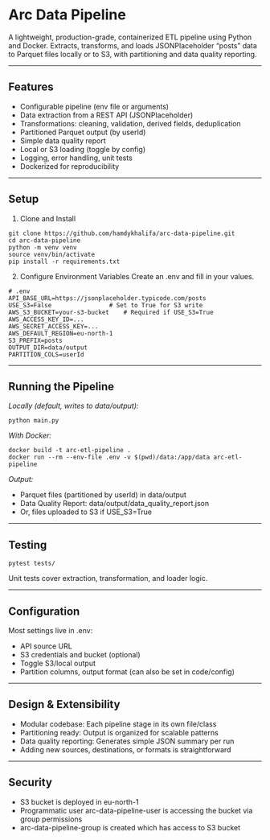 # Arc Data Pipeline

A lightweight, production-grade, containerized ETL pipeline using Python and Docker.
Extracts, transforms, and loads JSONPlaceholder “posts” data to Parquet files locally or to S3, with partitioning and data quality reporting.

---

## Features
- Configurable pipeline (env file or arguments)
- Data extraction from a REST API (JSONPlaceholder)
- Transformations: cleaning, validation, derived fields, deduplication
- Partitioned Parquet output (by userId)
- Simple data quality report
- Local or S3 loading (toggle by config)
- Logging, error handling, unit tests
- Dockerized for reproducibility

---

## Setup
1. Clone and Install
```
git clone https://github.com/hamdykhalifa/arc-data-pipeline.git
cd arc-data-pipeline
python -m venv venv
source venv/bin/activate
pip install -r requirements.txt
```

2. Configure Environment Variables
Create an .env and fill in your values.

```
# .env
API_BASE_URL=https://jsonplaceholder.typicode.com/posts
USE_S3=False                # Set to True for S3 write
AWS_S3_BUCKET=your-s3-bucket    # Required if USE_S3=True
AWS_ACCESS_KEY_ID=...
AWS_SECRET_ACCESS_KEY=...
AWS_DEFAULT_REGION=eu-north-1
S3_PREFIX=posts
OUTPUT_DIR=data/output 
PARTITION_COLS=userId
```
---

## Running the Pipeline
*Locally (default, writes to data/output):*

```
python main.py
```

*With Docker:*
```
docker build -t arc-etl-pipeline .
docker run --rm --env-file .env -v $(pwd)/data:/app/data arc-etl-pipeline
```

*Output:*

- Parquet files (partitioned by userId) in data/output
- Data Quality Report: data/output/data_quality_report.json
- Or, files uploaded to S3 if USE_S3=True

---

## Testing
```
pytest tests/
```
Unit tests cover extraction, transformation, and loader logic.

---

## Configuration
Most settings live in .env:

- API source URL
- S3 credentials and bucket (optional)
- Toggle S3/local output
- Partition columns, output format (can also be set in code/config)

---

## Design & Extensibility
- Modular codebase: Each pipeline stage in its own file/class
- Partitioning ready: Output is organized for scalable patterns
- Data quality reporting: Generates simple JSON summary per run
- Adding new sources, destinations, or formats is straightforward

---

## Security
- S3 bucket is deployed in eu-north-1
- Programmatic user arc-data-pipeline-user is accessing the bucket via group permissions
- arc-data-pipeline-group is created which has access to S3 bucket